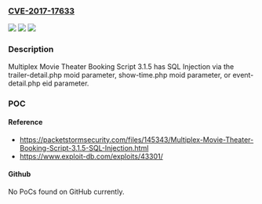 ### [CVE-2017-17633](https://cve.mitre.org/cgi-bin/cvename.cgi?name=CVE-2017-17633)
![](https://img.shields.io/static/v1?label=Product&message=n%2Fa&color=blue)
![](https://img.shields.io/static/v1?label=Version&message=n%2Fa&color=blue)
![](https://img.shields.io/static/v1?label=Vulnerability&message=n%2Fa&color=brighgreen)

### Description

Multiplex Movie Theater Booking Script 3.1.5 has SQL Injection via the trailer-detail.php moid parameter, show-time.php moid parameter, or event-detail.php eid parameter.

### POC

#### Reference
- https://packetstormsecurity.com/files/145343/Multiplex-Movie-Theater-Booking-Script-3.1.5-SQL-Injection.html
- https://www.exploit-db.com/exploits/43301/

#### Github
No PoCs found on GitHub currently.


